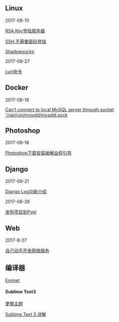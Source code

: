 ## Linux ##

2017-08-10

[RSA Key登陆服务器](http://blog.csdn.net/hawkdowen/article/details/38611051)

[SSH 不需要密码登陆](http://blog.csdn.net/hexudong08/article/details/7546027)

[Shadowsocks](https://www.loyalsoldier.me/fuck-the-gfw-with-my-own-shadowsocks-server/)

2017-08-27

[curl命令](http://blog.51yip.com/linux/1049.html)

## Docker ##

2017-08-18

[Can't connect to local MySQL server through socket '/var/run/mysqld/mysqld.sock](https://stackoverflow.com/questions/11657829/error-2002-hy000-cant-connect-to-local-mysql-server-through-socket-var-run)

## Photoshop ##

2017-08-18

[Photoshop下载安装破解全程引导](http://tieba.baidu.com/p/4791130877)

## Django ##

2017-08-21

[Django Log功能介绍](https://blog.igevin.info/posts/python-log/)

2017-08-26

[发布项目到PypI](https://www.shiyanlou.com/courses/596/labs/2053/document)

##  Web  ##

2017-8-27

[自己动手开发网络服务](http://codingpy.com/article/build-a-simple-web-server-part-one/)

## 编译器 ##

[Emmet](http://www.w3cplus.com/tools/using-emmet-speed-front-end-web-development.html)


#### Sublime Text3 ####

[更换主题](http://blog.sina.com.cn/s/blog_7035c6ac0102uwi6.html)

[Sublime Text 3 详解](http://www.cnblogs.com/bananaplan/p/Sublime-Text-3-Powerful.html)



